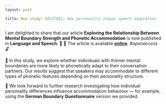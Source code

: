 ```yaml
---
layout: post

title: New study! &#127881; How personality shapes speech adaptation
---
```


I am delighted to share that our article <strong>Exploring the Relationship Between Mental Boundary Strength 
and Phonetic Accommodation</strong> is now published in <strong>Language and Speech</strong>. &#129346; &#127870;
The article is available <strong><a href="https://doi.org/10.1177/00238309251341895" target="_blank" rel="noopener">online</a></strong>. <em>#openaccess</em> &#128275;

&#128214; In this study, we explore whether individuals with thinner mental boundaries are more likely to phonetically adapt to their conversation partners. Our results suggest that speakers may accommodate to different types of phonetic features depending on their personality structure.

&#128064; We look forward to further research investigating how individual personality differences influence accommodation behaviour &mdash; for example, using the <strong>German Boundary Questionnaire</strong> version we provided.
